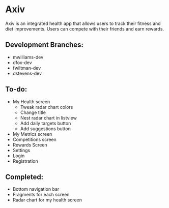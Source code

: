 # Axiv
Axiv is an integrated health app that allows users to track their fitness and
diet improvements. Users can compete with their friends and earn rewards.
## Development Branches:
* mwilliams-dev
* dfox-dev
* fwiltman-dev
* dstevens-dev
## To-do:
* My Health screen
    * Tweak radar chart colors
    * Change title
    * Nest radar chart in listview
    * Add daily targets button
    * Add suggestions button 
* My Metrics screen
* Competitions screen
* Rewards Screen
* Settings
* Login
* Registration
## Completed:
* Bottom navigation bar
* Fragments for each screen
* Radar chart for my health screen
